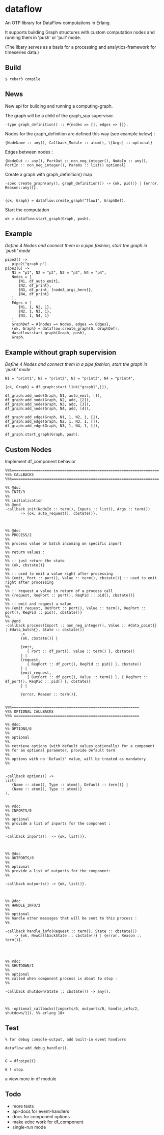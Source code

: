 dataflow
=====

An OTP library for DataFlow computations in Erlang.

It supports building Graph structures with custom computation nodes and running them in 'push' or 'pull' mode.

(The libary serves as a basis for a processing and analytics-framework for timeseries data.)


Build
-----

    $ rebar3 compile
    
News
----
New api for building and running a computing-graph. 

The graph will be a child of the graph_sup supervisor.

    -type graph_definition() :: #{nodes => [], edges => []}.
    
Nodes for the graph_definition are defined this way (see example below) : 
    
    {NodeName :: any(), Callback_Module :: atom(), \[Args] :: optional}
    
    
Edges between nodes :

    {NodeOut :: any(), PortOut :: non_neg_integer(), NodeIn :: any(), PortIn :: non_neg_integer(), Params :: list() optional}
    
Create a graph with graph_definition() map 

    -spec create_graph(any(), graph_definition()) -> {ok, pid()} | {error, Reason::any()}.
     
    
    {ok, Graph} = dataflow:create_graph("flow1", GraphDef).
    
Start the computation
    
    ok = dataflow:start_graph(Graph, push).
    
    
    

Example 
-------
_Define 4 Nodes and connect them in a pipe fashion, start the graph in 'push' mode_

    pipe2() ->
       pipe2("graph_p").
    pipe2(G) ->
       N1 = "p1", N2 = "p2", N3 = "p3", N4 = "p4",
       Nodes = [
          {N1, df_auto_emit},
          {N2, df_print},
          {N3, df_print, [node3_args_here]},
          {N4, df_print}
       ],
       Edges = [
          {N1, 1, N2, 1},
          {N2, 1, N3, 1},
          {N3, 1, N4, 1}
       ],
       GraphDef = #{nodes => Nodes, edges => Edges},
       {ok, Graph} = dataflow:create_graph(G, GraphDef),
       dataflow:start_graph(Graph, push),
       Graph.
    
    
Example without graph supervision
-------
_Define 4 Nodes and connect them in a pipe fashion, start the graph in 'push' mode_

    N1 = "print1", N2 = "print2", N3 = "print3", N4 = "print4",
    
    {ok, Graph} = df_graph:start_link("graph1",[]),
    
    df_graph:add_node(Graph, N1, auto_emit, []),
    df_graph:add_node(Graph, N2, add, [2]),
    df_graph:add_node(Graph, N3, add, [3]),
    df_graph:add_node(Graph, N4, add, [4]),
    
    df_graph:add_edge(Graph, N1, 1, N2, 1, []),
    df_graph:add_edge(Graph, N2, 1, N3, 1, []),
    df_graph:add_edge(Graph, N3, 1, N4, 1, []), 
    
    df_graph:start_graph(Graph, push).

Custom Nodes
------------

Implement df_component behavior

    %%%===================================================================
    %%% CALLBACKS
    %%%===================================================================
    
    %% @doc
    %% INIT/3
    %%
    %% initialisation
    %% @end
    -callback init(NodeId :: term(), Inputs :: list(), Args :: term())
           -> {ok, auto_request(), cbstate()}.
    
    
    
    %% @doc
    %% PROCESS/2
    %%
    %% process value or batch incoming on specific inport
    %%
    %% return values :
    %%
    %% :: just return the state
    %% {ok, cbstate()}
    %%
    %% :: used to emit a value right after processing
    %% {emit, Port :: port(), Value :: term(), cbstate()} :: used to emit right after processing
    %%
    %% :: request a value in return of a process call
    %% {request, ReqPort :: port(), ReqPid :: pid(), cbstate()}
    %%
    %% :: emit and request a value
    %% {emit_request, OutPort :: port(), Value :: term(), ReqPort :: port(), ReqPid :: pid(), cbstate()}
    %%
    %% @end
    -callback process(Inport :: non_neg_integer(), Value :: #data_point{} | #data_batch{}, State :: cbstate())
           ->
           {ok, cbstate()} |
    
           {emit,
              { Port :: df_port(), Value :: term() }, cbstate()
           } |
           {request,
              { ReqPort :: df_port(), ReqPid :: pid() }, cbstate()
           } |
           {emit_request,
              { OutPort :: df_port(), Value :: term() }, { ReqPort :: df_port(), ReqPid :: pid() }, cbstate()
           } |
    
           {error, Reason :: term()}.
    
    
    %%%==========================================================
    %%% OPTIONAL CALLBACKS
    %%% =========================================================
    
    %% @doc
    %% OPTIONS/0
    %%
    %% optional
    %%
    %% retrieve options (with default values optionally) for a component
    %% for an optional parameter, provide Default term
    %%
    %% options with no 'Default' value, will be treated as mandatory
    %%
    
    
    -callback options() ->
    list(
       {Name :: atom(), Type :: atom(), Default :: term()} |
       {Name :: atom(), Type :: atom()}
    ). 
    
    
    %% @doc
    %% INPORTS/0
    %%
    %% optional
    %% provide a list of inports for the component :
    %%
    
    -callback inports()  -> {ok, list()}.
    
    
    
    %% @doc
    %% OUTPORTS/0
    %%
    %% optional
    %% provide a list of outports for the component:
    %%
    
    -callback outports() -> {ok, list()}. 
    
    
    
    %% @doc
    %% HANDLE_INFO/2
    %%
    %% optional
    %% handle other messages that will be sent to this process :
    %%
    
    -callback handle_info(Request :: term(), State :: cbstate()) 
        -> {ok, NewCallbackState :: cbstate()} | {error, Reason :: term()}.
    
    
    
    
    %% @doc
    %% SHUTDOWN/1
    %%
    %% optional
    %% called when component process is about to stop :
    %%
    
    -callback shutdown(State :: cbstate()) -> any().
    
    
    
    %% -optional_callbacks([inports/0, outports/0, handle_info/2, shutdown/1]). %% erlang 18+


Test
----

    % for debug console-output, add built-in event handlers
    
    dataflow:add_debug_handler().
    

    G = df:pipe2().
    
    G ! stop.
    
a view more in df module

Todo
----

* more tests
* api-docs for event-handlers
* docs for component options
* make edoc work for df_component
* single-run mode
